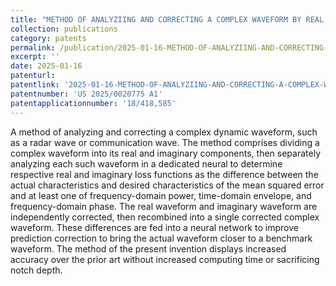 ```yaml
---
title: "METHOD OF ANALYZIING AND CORRECTING A COMPLEX WAVEFORM BY REAL AND IMAGINARY PARTITIONING AND RECOMBINATION"
collection: publications
category: patents
permalink: /publication/2025-01-16-METHOD-OF-ANALYZIING-AND-CORRECTING-A-COMPLEX-WAVEFORM-BY-REAL-AND-IMAGINARY-PARTITIONING-AND-RECOMBINATION
excerpt: ''
date: 2025-01-16
patenturl: 
patentlink: '2025-01-16-METHOD-OF-ANALYZIING-AND-CORRECTING-A-COMPLEX-WAVEFORM-BY-REAL-AND-IMAGINARY-PARTITIONING-AND-RECOMBINATION.pdf'
patentnumber: 'US 2025/0020775 A1'
patentapplicationnumber: '18/418,585'
---
```


A method of analyzing and correcting a complex dynamic waveform, such as a radar wave or communication wave. The method comprises dividing a complex waveform into its real and imaginary components, then separately analyzing each such waveform in a dedicated neural to determine respective real and imaginary loss functions as the difference between the actual characteristics and desired characteristics of the mean squared error and at least one of frequency-domain power, time-domain envelope, and frequency-domain phase. The real waveform and imaginary waveform are independently corrected, then recombined into a single corrected complex waveform. These differences are fed into a neural network to improve prediction correction to bring the actual waveform closer to a benchmark waveform. The method of the present invention displays increased accuracy over the prior art without increased computing time or sacrificing notch depth.